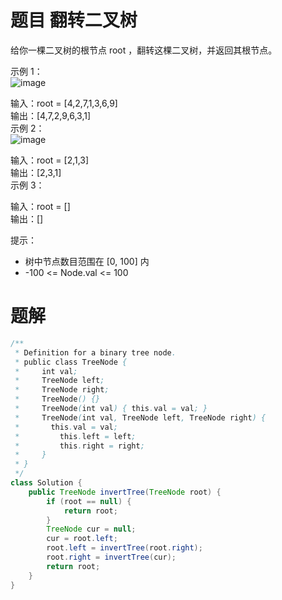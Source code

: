 # 题目 翻转二叉树

给你一棵二叉树的根节点 root ，翻转这棵二叉树，并返回其根节点。

 

示例 1：  
![image](https://github.com/user-attachments/assets/07ee39a5-79d5-43d9-abf7-e2347579af2e)



输入：root = [4,2,7,1,3,6,9]   
输出：[4,7,2,9,6,3,1]  
示例 2：   
![image](https://github.com/user-attachments/assets/067bb920-ac92-4755-8947-2aecec38ce06)



输入：root = [2,1,3]  
输出：[2,3,1]     
示例 3：     

输入：root = []    
输出：[]   
 

提示：  

* 树中节点数目范围在 [0, 100] 内  
* -100 <= Node.val <= 100

# 题解

```java
/**
 * Definition for a binary tree node.
 * public class TreeNode {
 *     int val;
 *     TreeNode left;
 *     TreeNode right;
 *     TreeNode() {}
 *     TreeNode(int val) { this.val = val; }
 *     TreeNode(int val, TreeNode left, TreeNode right) {
 *       this.val = val;
 *         this.left = left;
 *         this.right = right;
 *     }
 * }
 */
class Solution {
    public TreeNode invertTree(TreeNode root) {
        if (root == null) {
            return root;
        }
        TreeNode cur = null;
        cur = root.left;
        root.left = invertTree(root.right);
        root.right = invertTree(cur);
        return root;
    }
}
```
